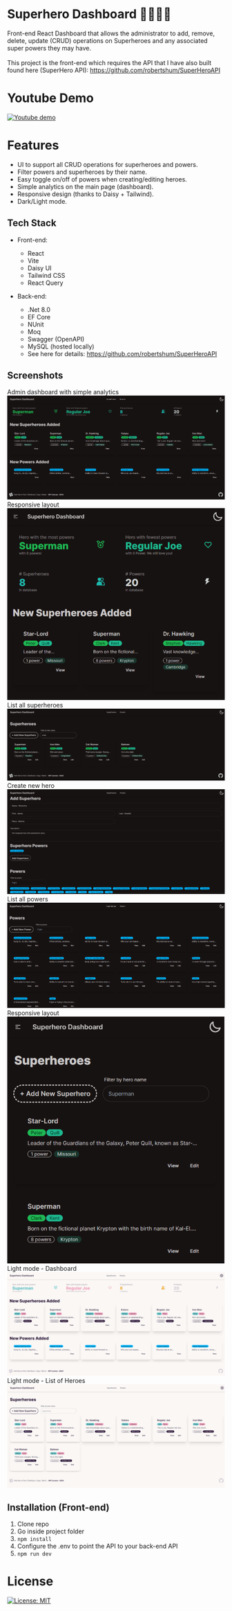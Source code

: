 # Superhero Dashboard 🦸‍♀️🦸‍♂️

Front-end React Dashboard that allows the administrator to add, remove, delete, update (CRUD) operations on Superheroes and any associated super powers they may have.\
\
This project is the front-end which requires the API that I have also built found here (SuperHero API): https://github.com/robertshum/SuperHeroAPI

# Youtube Demo

[![Youtube demo](https://img.youtube.com/vi/YknHs4OsbhU/0.jpg)](https://www.youtube.com/watch?v=YknHs4OsbhU)

# Features

* UI to support all CRUD operations for superheroes and powers.
* Filter powers and superheroes by their name.
* Easy toggle on/off of powers when creating/editing heroes.
* Simple analytics on the main page (dashboard).
* Responsive design (thanks to Daisy + Tailwind).
* Dark/Light mode.

## Tech Stack

- Front-end:
  - React
  - Vite
  - Daisy UI
  - Tailwind CSS
  - React Query

- Back-end:
  - .Net 8.0
  - EF Core
  - NUnit
  - Moq
  - Swagger (OpenAPI)
  - MySQL (hosted locally)
  - See here for details: https://github.com/robertshum/SuperHeroAPI

## Screenshots

Admin dashboard with simple analytics
![Dashboard](https://github.com/robertshum/SuperheroDashboard/blob/main/public/images/dashboard1.PNG)
Responsive layout
![Dashboard - Responsive](https://github.com/robertshum/SuperheroDashboard/blob/main/public/images/dashboard_responsive.PNG)
List all superheroes
![Superheroes](https://github.com/robertshum/SuperheroDashboard/blob/main/public/images/heroes.PNG)
Create new hero
![Create new hero](https://github.com/robertshum/SuperheroDashboard/blob/main/public/images/new_heroes.PNG)
List all powers
![Powers](https://github.com/robertshum/SuperheroDashboard/blob/main/public/images/powers.PNG)
Responsive layout
![Superheroes - Responsive](https://github.com/robertshum/SuperheroDashboard/blob/main/public/images/superheroes_responsive.PNG)
Light mode - Dashboard
![Light mode - Dashboard](https://github.com/robertshum/SuperheroDashboard/blob/main/public/images/lightmode1.png)
Light mode - List of Heroes
![Light mode - Heroes](https://github.com/robertshum/SuperheroDashboard/blob/main/public/images/lightmode2.png)

## Installation (Front-end)
1. Clone repo
2. Go inside project folder
3. ```npm install```
4. Configure the .env to point the API to your back-end API
5. ```npm run dev```

# License

[![License: MIT](https://img.shields.io/badge/License-MIT-yellow.svg)](https://opensource.org/licenses/MIT)
